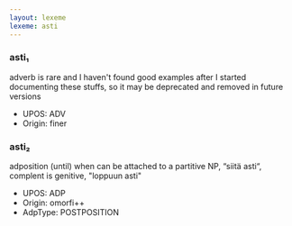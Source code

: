 ```yaml
---
layout: lexeme
lexeme: asti
---
```


###  asti₁

adverb is rare and I haven't found good examples after I started documenting these stuffs, so it may be deprecated and removed in future versions
* UPOS:  ADV
* Origin:  finer


###  asti₂

adposition (until) when can be attached to a partitive NP, “siitä asti“, complent is genitive, "loppuun asti"
* UPOS:  ADP
* Origin:  omorfi++
* AdpType:  POSTPOSITION

